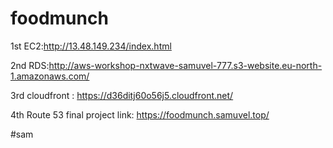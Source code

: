 # foodmunch
1st EC2:http://13.48.149.234/index.html

2nd RDS:http://aws-workshop-nxtwave-samuvel-777.s3-website.eu-north-1.amazonaws.com/


3rd cloudfront : https://d36ditj60o56j5.cloudfront.net/

4th Route 53 final project link: https://foodmunch.samuvel.top/

#sam
